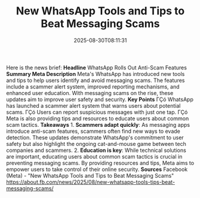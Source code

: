 ﻿---
title: "New WhatsApp Tools and Tips to Beat Messaging Scams"
date: "2025-08-30T08:11:31"
category: "Markets"
summary: ""
slug: "new whatsapp tools and tips to beat messaging scams"
source_urls:
  - "https://about.fb.com/news/2025/08/new-whatsapp-tools-tips-beat-messaging-scams/"
seo:
  title: "New WhatsApp Tools and Tips to Beat Messaging Scams | Hash n Hedge"
  description: ""
  keywords: ["news", "markets", "brief"]
---
Here is the news brief:  **Headline** WhatsApp Rolls Out Anti-Scam Features  **Summary Meta Description** Meta's WhatsApp has introduced new tools and tips to help users identify and avoid messaging scams. The features include a scammer alert system, improved reporting mechanisms, and enhanced user education. With messaging scams on the rise, these updates aim to improve user safety and security.  **Key Points**  ΓÇó WhatsApp has launched a scammer alert system that warns users about potential scams. ΓÇó Users can report suspicious messages with just one tap. ΓÇó Meta is also providing tips and resources to educate users about common scam tactics.  **Takeaways**  1. **Scammers adapt quickly**: As messaging apps introduce anti-scam features, scammers often find new ways to evade detection. These updates demonstrate WhatsApp's commitment to user safety but also highlight the ongoing cat-and-mouse game between tech companies and scammers. 2. **Education is key**: While technical solutions are important, educating users about common scam tactics is crucial in preventing messaging scams. By providing resources and tips, Meta aims to empower users to take control of their online security.  **Sources** Facebook (Meta) - "New WhatsApp Tools and Tips to Beat Messaging Scams" https://about.fb.com/news/2025/08/new-whatsapp-tools-tips-beat-messaging-scams/ 
